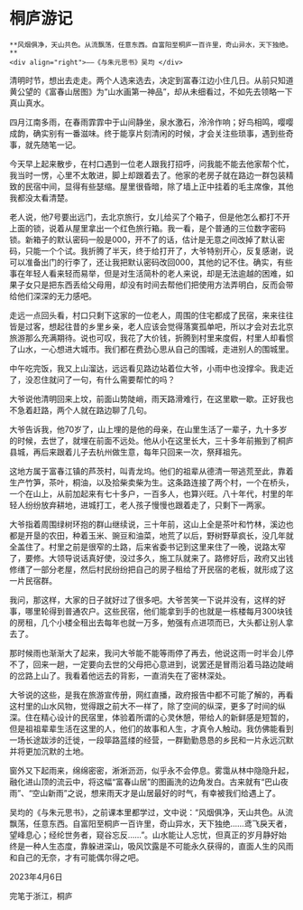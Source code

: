 # 桐庐游记


``` admonish note
**风烟俱净，天山共色。从流飘荡，任意东西。自富阳至桐庐一百许里，奇山异水，天下独绝。**
<div align="right">——《与朱元思书》吴均 </div>
```


清明时节，想出去走走。两个人选来选去，决定到富春江边小住几日。从前只知道黄公望的《富春山居图》为“山水画第一神品”，却从未细看过，不如先去领略一下真山真水。

四月江南多雨，在春雨霏霏中于山间静坐，泉水激石，泠泠作响；好鸟相鸣，嘤嘤成韵，确实别有一番滋味。终于能享片刻清闲的时候，才会关注些琐事，遇到些奇事，就先随笔一记。

今天早上起来散步，在村口遇到一位老人跟我打招呼，问我能不能去他家帮个忙，我当时一愣，心里不太敢进，脚上却跟着去了。他家的老房子就在路边一群包装精致的民宿中间，显得有些瑟缩。屋里很昏暗，除了墙上正中挂着的毛主席像，其他我都没太看清楚。

老人说，他7号要出远门，去北京旅行，女儿给买了个箱子，但是他怎么都打不开上面的锁，说着从屋里拿出一个红色旅行箱。我一看，是个普通的三位数字密码锁。新箱子的默认密码一般是000，开不了的话，估计是无意之间改掉了默认密码，只能一个个试。我折腾了半天，终于给打开了，大爷特别开心，反复感谢，说可以准备出门的行李了，还让我把默认密码改回000，其他的记不住。确实，有些事在年轻人看来轻而易举，但是对生活简朴的老人来说，却是无法逾越的困难，如果子女只是把东西丢给父母用，却没有时间去帮他们把使用方法弄明白，反而会带给他们深深的无力感吧。

走远一点回头看，村口只剩下这家的一位老人，周围的住宅都成了民宿，来来往往皆是过客，想起往昔的乡里乡亲，老人应该会觉得落寞孤单吧，所以才会对去北京旅游那么充满期待。说也可叹，我花了大价钱，折腾到村里来度假，村里人却看惯了山水，一心想进大城市。我们都在费劲心思从自己的围城，走进别人的围城里。

中午吃完饭，我又上山溜达，远远看见路边站着位大爷，小雨中也没撑伞。我走近了，没忍住就问了一句，有什么需要帮忙的吗？

大爷说他清明回来上坟，前面山势陡峭，雨天路滑难行，在这里歇一歇。正好我也不急着赶路，两个人就在路边聊了几句。

大爷告诉我，他70岁了，山上埋的是他的母亲，在山里生活了一辈子，九十多岁的时候，去世了，就埋在前面不远处。他从小在这里长大，三十多年前搬到了桐庐县城，再后来跟着儿子去杭州做生意，每年只回来一次，祭拜祖先。

这地方属于富春江镇的芦茨村，叫青龙坞。他们的祖辈从德清一带逃荒至此，靠着生产竹笋，茶叶，桐油，以及拾柴卖柴为生。这条路连接了两个村，一个在桥头，一个在山上，从前加起来有七十多户，一百多人，也算兴旺。八十年代，村里的年轻人纷纷放弃耕地，进城打工，老人孩子慢慢也跟着走了，只剩下一两家。

大爷指着周围绿树环抱的群山继续说，三十年前，这山上全是茶叶和竹林，溪边也都是开垦的农田，种着玉米、豌豆和油菜，地荒了以后，野树野草疯长，没几年就全盖住了。村里之前是很窄的土路，后来省委书记到这里来住了一晚，说路太窄了，要修。大领导说话真好使，没过多久，施工队就来了。路修好后，政府又出钱修缮了一部分老屋，然后村民纷纷把自己的房子租给了开民宿的老板，就形成了这一片民宿群。

我问，那这样，大家的日子就好过了很多吧。大爷苦笑一下说并没有，这样的好事，哪里轮得到普通农户。这些民宿，他们能拿到手的也就是一栋楼每月300块钱的房租，几个小楼全租出去每年也就一万多，勉强有点进项而已，大头都让别人拿去了。

那时候雨也渐渐大了起来，我问大爷能不能等雨停了再去，他说这雨一时半会儿停不了，回来一趟，一定要向去世的父母把心意进到，说罢还是冒雨沿着马路边陡峭的岔路上山了。我看着他远去的背影，一直消失在了密林深处。

大爷说的这些，是我在旅游宣传册，网红直播，政府报告中都不可能了解的，再看这村里的山水风物，觉得跟之前大不一样了，除了空间的纵深，更多了时间的纵深。住在精心设计的民宿里，体验着所谓的心灵休憩，带给人的新鲜感是短暂的，但是祖祖辈辈生活在这里的人，他们的故事和人生，才真令人触动。我仿佛能看到一场长途跋涉的迁徙，一段筚路蓝缕的经营，一群勤勤恳恳的乡民和一片永远沉默并将更加沉默的土地。

窗外又下起雨来，绵绵密密，淅淅沥沥，似乎永不会停息。雾霭从林中隐隐升起，融化进山顶的流云中，将这幅“富春山居”的图画洗的边角发白。古来就有“巴山夜雨”、“空山新雨”之说，想来雨天才是山居最好的时气，有幸被我们给遇上了。

吴均的《与朱元思书》，之前课本里都学过，文中说：“风烟俱净，天山共色。从流飘荡，任意东西。自富阳至桐庐一百许里，奇山异水，天下独绝……鸢飞戾天者，望峰息心；经纶世务者，窥谷忘反……”。山水能让人忘忧，但真正的岁月静好始终是一种人生态度，靠躲进深山，吸风饮露是不可能永久获得的，直面人生的风雨和自己的无奈，才有可能偶尔得之吧。


2023年4月6日

完笔于浙江，桐庐